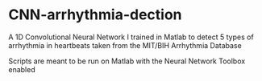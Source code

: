# CNN-arrhythmia-dection
A 1D Convolutional Neural Network I trained in Matlab to detect 5 types of arrhythmia in heartbeats taken from the MIT/BIH Arrhythmia Database

Scripts are meant to be run on Matlab with the Neural Network Toolbox enabled
